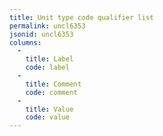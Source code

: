 ```yaml
---
title: Unit type code qualifier list
permalink: uncl6353
jsonid: uncl6353
columns:
  - 
    title: Label
    code: label
  - 
    title: Comment
    code: comment
  - 
    title: Value
    code: value
---
```

